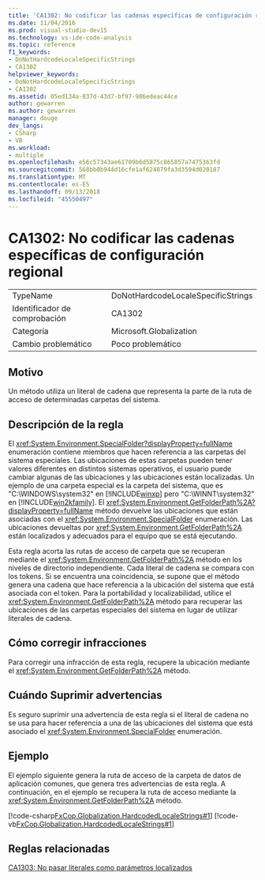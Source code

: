 ```yaml
---
title: 'CA1302: No codificar las cadenas específicas de configuración regional'
ms.date: 11/04/2016
ms.prod: visual-studio-dev15
ms.technology: vs-ide-code-analysis
ms.topic: reference
f1_keywords:
- DoNotHardcodeLocaleSpecificStrings
- CA1302
helpviewer_keywords:
- DoNotHardcodeLocaleSpecificStrings
- CA1302
ms.assetid: 05ed134a-837d-43d7-bf97-906edeac44ce
author: gewarren
ms.author: gewarren
manager: douge
dev_langs:
- CSharp
- VB
ms.workload:
- multiple
ms.openlocfilehash: e56c57343ae61709b6d5875c865857a7475363fd
ms.sourcegitcommit: 568bb0b944d16cfe1af624879fa3d3594d020187
ms.translationtype: MT
ms.contentlocale: es-ES
ms.lasthandoff: 09/13/2018
ms.locfileid: "45550497"
---
```

# <a name="ca1302-do-not-hardcode-locale-specific-strings"></a>CA1302: No codificar las cadenas específicas de configuración regional

|||
|-|-|
|TypeName|DoNotHardcodeLocaleSpecificStrings|
|Identificador de comprobación|CA1302|
|Categoría|Microsoft.Globalization|
|Cambio problemático|Poco problemático|

## <a name="cause"></a>Motivo
 Un método utiliza un literal de cadena que representa la parte de la ruta de acceso de determinadas carpetas del sistema.

## <a name="rule-description"></a>Descripción de la regla
 El <xref:System.Environment.SpecialFolder?displayProperty=fullName> enumeración contiene miembros que hacen referencia a las carpetas del sistema especiales. Las ubicaciones de estas carpetas pueden tener valores diferentes en distintos sistemas operativos, el usuario puede cambiar algunas de las ubicaciones y las ubicaciones están localizadas. Un ejemplo de una carpeta especial es la carpeta del sistema, que es "C:\WINDOWS\system32" en [!INCLUDE[winxp](../code-quality/includes/winxp_md.md)] pero "C:\WINNT\system32" en [!INCLUDE[win2kfamily](../code-quality/includes/win2kfamily_md.md)]. El <xref:System.Environment.GetFolderPath%2A?displayProperty=fullName> método devuelve las ubicaciones que están asociadas con el <xref:System.Environment.SpecialFolder> enumeración. Las ubicaciones devueltas por <xref:System.Environment.GetFolderPath%2A> están localizados y adecuados para el equipo que se está ejecutando.

 Esta regla acorta las rutas de acceso de carpeta que se recuperan mediante el <xref:System.Environment.GetFolderPath%2A> método en los niveles de directorio independiente. Cada literal de cadena se compara con los tokens. Si se encuentra una coincidencia, se supone que el método genera una cadena que hace referencia a la ubicación del sistema que está asociada con el token. Para la portabilidad y localizabilidad, utilice el <xref:System.Environment.GetFolderPath%2A> método para recuperar las ubicaciones de las carpetas especiales del sistema en lugar de utilizar literales de cadena.

## <a name="how-to-fix-violations"></a>Cómo corregir infracciones
 Para corregir una infracción de esta regla, recupere la ubicación mediante el <xref:System.Environment.GetFolderPath%2A> método.

## <a name="when-to-suppress-warnings"></a>Cuándo Suprimir advertencias
 Es seguro suprimir una advertencia de esta regla si el literal de cadena no se usa para hacer referencia a una de las ubicaciones del sistema que está asociado el <xref:System.Environment.SpecialFolder> enumeración.

## <a name="example"></a>Ejemplo
 El ejemplo siguiente genera la ruta de acceso de la carpeta de datos de aplicación comunes, que genera tres advertencias de esta regla. A continuación, en el ejemplo se recupera la ruta de acceso mediante la <xref:System.Environment.GetFolderPath%2A> método.

 [!code-csharp[FxCop.Globalization.HardcodedLocaleStrings#1](../code-quality/codesnippet/CSharp/ca1302-do-not-hardcode-locale-specific-strings_1.cs)]
 [!code-vb[FxCop.Globalization.HardcodedLocaleStrings#1](../code-quality/codesnippet/VisualBasic/ca1302-do-not-hardcode-locale-specific-strings_1.vb)]

## <a name="related-rules"></a>Reglas relacionadas
 [CA1303: No pasar literales como parámetros localizados](../code-quality/ca1303-do-not-pass-literals-as-localized-parameters.md)